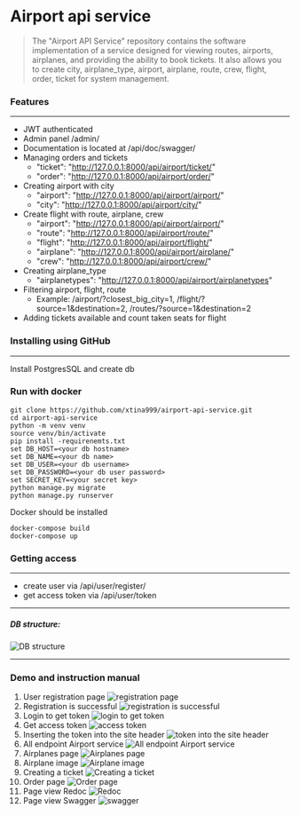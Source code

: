 # Airport api service
>The "Airport API Service" repository contains the software implementation of a service designed for viewing routes, airports, airplanes, and providing the ability to book tickets. It also allows you to create city, airplane_type, airport, airplane, route, crew, flight, order, ticket for system management. 


### Features
***

- JWT authenticated
- Admin panel /admin/
- Documentation is located at /api/doc/swagger/
- Managing orders and tickets
  - "ticket": "http://127.0.0.1:8000/api/airport/ticket/"
  - "order": "http://127.0.0.1:8000/api/airport/order/"
- Creating airport with city
  - "airport": "http://127.0.0.1:8000/api/airport/airport/"
  - "city": "http://127.0.0.1:8000/api/airport/city/"
- Create flight with route, airplane, crew
  - "airport": "http://127.0.0.1:8000/api/airport/airport/"
  - "route": "http://127.0.0.1:8000/api/airport/route/"
  - "flight": "http://127.0.0.1:8000/api/airport/flight/"
  - "airplane": "http://127.0.0.1:8000/api/airport/airplane/"
  - "crew": "http://127.0.0.1:8000/api/airport/crew/"
- Creating airplane_type
  - "airplanetypes": "http://127.0.0.1:8000/api/airport/airplanetypes"
- Filtering airport, flight, route
  - Example: /airport/?closest_big_city=1, /flight/?source=1&destination=2, /routes/?source=1&destination=2
- Adding tickets available and count taken seats for flight
 

### Installing using GitHub
***
Install PostgresSQL and create db



### Run with docker
```shell
git clone https://github.com/xtina999/airport-api-service.git
cd airport-api-service
python -m venv venv
source venv/bin/activate
pip install -requirenemts.txt
set DB_HOST=<your db hostname>
set DB_NAME=<your db name>
set DB_USER=<your db username>
set DB_PASSWORD=<your db user password>
set SECRET_KEY=<your secret key>
python manage.py migrate
python manage.py runserver
```
Docker should be installed

```shell
docker-compose build
docker-compose up
```

### Getting access
***

- create user via /api/user/register/
- get access token via /api/user/token
***
##### DB structure:
![DB structure](diagr_airport.png "DB structure")
***
### Demo and instruction manual
1. User registration page
![registration page](screen_api/user_register.png "registration page")
2. Registration is successful
![registration is successful](screen_api/register_user_created.png "registration is successful")
3. Login to get token
![login to get token](screen_api/token_user.png "login to get token")
4. Get access token
![access token](screen_api/user_get_access_token.png "access token")
5. Inserting the token into the site header
![token into the site header](screen_api/user_headers_Bearer_token.png "token into the site header")
6. All endpoint Airport service
![All endpoint Airport service](screen_api/user_get_access_of_page_airport.png "All endpoint Airport service")
7. Airplanes page
![Airplanes page](screen_api/airport_airplanes.png "Airplanes page")
8. Airplane image
![Airplane image](screen_api/airport_airplane_image.png "Airplane image")
9. Сreating a ticket
![Сreating a ticket](screen_api/airport_ticket_created_.png "Сreating a ticket")
10. Order page
![Order page](screen_api/airplane_order_create_auto.png "Order page")
11. Page view Redoc
![Redoc](screen_api/redoc.png "Redoc")
12. Page view Swagger
![swagger](screen_api/swagger.png "swagger")